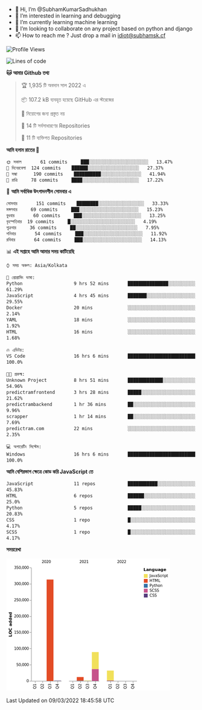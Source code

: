 - 👋 Hi, I’m @SubhamKumarSadhukhan
- 👀 I’m interested in learning and debugging
- 🌱 I’m currently learning machine learning
- 💞️ I’m looking to collaborate on any project based on python and django
- 📫 How to reach me ?
      Just drop a mail in idiot@subhamsk.cf

<!---
SubhamKumarSadhukhan/SubhamKumarSadhukhan is a ✨ special ✨ repository because its `README.md` (this file) appears on your GitHub profile.
You can click the Preview link to take a look at your changes.
--->


<!--START_SECTION:waka-->
![Profile Views](http://img.shields.io/badge/%E0%A6%AA%E0%A7%8D%E0%A6%B0%E0%A7%8B%E0%A6%AB%E0%A6%BE%E0%A6%87%E0%A6%B2%20%E0%A6%A6%E0%A6%B0%E0%A7%8D%E0%A6%B6%E0%A6%A8-0-blue)

![Lines of code](https://img.shields.io/badge/%E0%A6%B9%E0%A7%8D%E0%A6%AF%E0%A6%BE%E0%A6%B2%E0%A7%8B%20%E0%A6%93%E0%A6%AF%E0%A6%BC%E0%A6%BE%E0%A6%B0%E0%A7%8D%E0%A6%B2%E0%A7%8D%E0%A6%A1%20%E0%A6%A5%E0%A7%87%E0%A6%95%E0%A7%87%20%E0%A6%86%E0%A6%AE%E0%A6%BF%20%E0%A6%B2%E0%A6%BF%E0%A6%96%E0%A7%87%E0%A6%9B%E0%A6%BF-448%20Thousand%20%E0%A6%95%E0%A7%8B%E0%A6%A1%E0%A7%87%E0%A6%B0%20%E0%A6%B2%E0%A6%BE%E0%A6%87%E0%A6%A8-blue)

**🐱 আমার Github তথ্য** 

> 🏆 1,935 টি অবদান সাল 2022 এ
 > 
> 📦 107.2 kB ব্যবহৃত হয়েছে GitHub এর স্টরেজের 
 > 
> 🚫 নিয়োগের জন্য প্রস্তুত নয়
 > 
> 📜 14 টি সর্বসাধারণের Repositories 
 > 
> 🔑 11 টি ব্যক্তিগত Repositories  
 > 
**আমি হলাম রাতের 🦉** 

```text
🌞 সকাল       61 commits     ███░░░░░░░░░░░░░░░░░░░░░░   13.47% 
🌆 দিনেরবেলা  124 commits    ██████░░░░░░░░░░░░░░░░░░░   27.37% 
🌃 সন্ধা      190 commits    ██████████░░░░░░░░░░░░░░░   41.94% 
🌙 রাত্রি     78 commits     ████░░░░░░░░░░░░░░░░░░░░░   17.22%

```
📅 **আমি সর্বাধিক উৎপাদনশীল সোমবার এ** 

```text
সোমবার       151 commits    ████████░░░░░░░░░░░░░░░░░   33.33% 
মঙ্গলবার     69 commits     ███░░░░░░░░░░░░░░░░░░░░░░   15.23% 
বুধবার       60 commits     ███░░░░░░░░░░░░░░░░░░░░░░   13.25% 
বৃহস্পতিবার  19 commits     █░░░░░░░░░░░░░░░░░░░░░░░░   4.19% 
শুক্রবার     36 commits     ██░░░░░░░░░░░░░░░░░░░░░░░   7.95% 
শনিবার       54 commits     ███░░░░░░░░░░░░░░░░░░░░░░   11.92% 
রবিবার       64 commits     ███░░░░░░░░░░░░░░░░░░░░░░   14.13%

```


📊 **এই সপ্তাহে আমি আমার সময় কাটিয়েছি** 

```text
⌚︎ সময় অঞ্চল: Asia/Kolkata

💬 প্রোগ্রামিং ভাষা: 
Python                   9 hrs 52 mins       ███████████████░░░░░░░░░░   61.29% 
JavaScript               4 hrs 45 mins       ███████░░░░░░░░░░░░░░░░░░   29.55% 
Docker                   20 mins             ░░░░░░░░░░░░░░░░░░░░░░░░░   2.14% 
YAML                     18 mins             ░░░░░░░░░░░░░░░░░░░░░░░░░   1.92% 
HTML                     16 mins             ░░░░░░░░░░░░░░░░░░░░░░░░░   1.68%

🔥 এডিটর: 
VS Code                  16 hrs 6 mins       █████████████████████████   100.0%

🐱‍💻 প্রকল্ম: 
Unknown Project          8 hrs 51 mins       █████████████░░░░░░░░░░░░   54.96% 
predictramfrontend       3 hrs 28 mins       █████░░░░░░░░░░░░░░░░░░░░   21.62% 
predictrambackend        1 hr 36 mins        ██░░░░░░░░░░░░░░░░░░░░░░░   9.96% 
scrapper                 1 hr 14 mins        ██░░░░░░░░░░░░░░░░░░░░░░░   7.69% 
predictram.com           22 mins             ░░░░░░░░░░░░░░░░░░░░░░░░░   2.35%

💻 অপারেটিং সিস্টেম: 
Windows                  16 hrs 6 mins       █████████████████████████   100.0%

```

**আমি বেশিরভাগ ক্ষেত্রে কোড করি JavaScript তে** 

```text
JavaScript               11 repos            ███████████░░░░░░░░░░░░░░   45.83% 
HTML                     6 repos             ██████░░░░░░░░░░░░░░░░░░░   25.0% 
Python                   5 repos             █████░░░░░░░░░░░░░░░░░░░░   20.83% 
CSS                      1 repo              █░░░░░░░░░░░░░░░░░░░░░░░░   4.17% 
SCSS                     1 repo              █░░░░░░░░░░░░░░░░░░░░░░░░   4.17%

```


**সময়রেখা**

![Chart not found](https://raw.githubusercontent.com/SubhamKumarSadhukhan/SubhamKumarSadhukhan/main/charts/bar_graph.png) 


 Last Updated on 09/03/2022 18:45:58 UTC
<!--END_SECTION:waka-->
